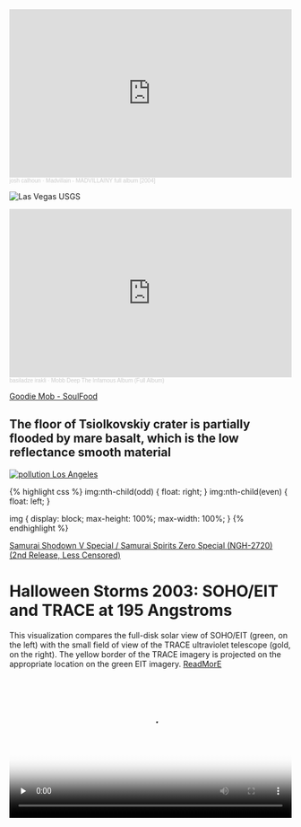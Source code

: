 
<iframe width="100%" height="300" scrolling="no" frameborder="no" allow="autoplay" src="https://w.soundcloud.com/player/?url=https%3A//api.soundcloud.com/tracks/732094555&color=%23c9ff23&auto_play=false&hide_related=false&show_comments=true&show_user=true&show_reposts=false&show_teaser=true&visual=true"></iframe><div style="font-size: 10px; color: #cccccc;line-break: anywhere;word-break: normal;overflow: hidden;white-space: nowrap;text-overflow: ellipsis; font-family: Interstate,Lucida Grande,Lucida Sans Unicode,Lucida Sans,Garuda,Verdana,Tahoma,sans-serif;font-weight: 100;"><a href="https://soundcloud.com/user-896375696-938702324" title="josh calhoun" target="_blank" style="color: #cccccc; text-decoration: none;">josh calhoun</a> · <a href="https://soundcloud.com/user-896375696-938702324/madvillain-madvillainy-full-album-2004" title="Madvillain - MADVILLAINY full album [2004]" target="_blank" style="color: #cccccc; text-decoration: none;">Madvillain - MADVILLAINY full album [2004]</a></div>

![Las Vegas USGS](https://d9-wret.s3.us-west-2.amazonaws.com/assets/palladium/production/s3fs-public/styles/full_width/public/media/images/LasVegas-L7-1999-2024-Animation.gif?itok=PAP7hgDe)


<iframe width="100%" height="300" scrolling="no" frameborder="no" allow="autoplay" src="https://w.soundcloud.com/player/?url=https%3A//api.soundcloud.com/tracks/230136151&color=%23ff5500&auto_play=false&hide_related=false&show_comments=true&show_user=true&show_reposts=false&show_teaser=true&visual=true"></iframe><div style="font-size: 10px; color: #cccccc;line-break: anywhere;word-break: normal;overflow: hidden;white-space: nowrap;text-overflow: ellipsis; font-family: Interstate,Lucida Grande,Lucida Sans Unicode,Lucida Sans,Garuda,Verdana,Tahoma,sans-serif;font-weight: 100;"><a href="https://soundcloud.com/irakli-basiladze1" title="basiladze irakli" target="_blank" style="color: #cccccc; text-decoration: none;">basiladze irakli</a> · <a href="https://soundcloud.com/irakli-basiladze1/mobb-deep-the-infamous-album-full-album" title="Mobb Deep The Infamous Album (Full Album)" target="_blank" style="color: #cccccc; text-decoration: none;">Mobb Deep The Infamous Album (Full Album)</a></div>

[Goodie Mob - SoulFood](https://soundcloud.com/robert-carroll-932488597/goodie-mob-soul-food-full?si=5f3249a499d643faa5e69a1cb4e74505&utm_source=clipboard&utm_medium=text&utm_campaign=social_sharing)
## The floor of Tsiolkovskiy crater is partially flooded by mare basalt, which is the low reflectance smooth material 
[<img src="https://www.lroc.asu.edu/news/uploads/LROCiotw/M198059280LR_thumb.png" alt="pollution Los Angeles" />](https://www.lroc.asu.edu/news/uploads/LROCiotw/M198059280LR_thumb.png)

[<audio src="https://ia804606.us.archive.org/0/items/alicia-keys-songs-in-a-minor/Songs%20In%20A%20Minor/05-Troubles.mp3" type="audio/mpeg" alt="pollution Los Angeles" />](https://ia804606.us.archive.org/0/items/alicia-keys-songs-in-a-minor/Songs%20In%20A%20Minor/05-Troubles.mp3)

{% highlight css %} 
img:nth-child(odd) {
  float: right;
}
img:nth-child(even) {
  float: left;
}

img {
  display: block;
  max-height: 100%;
  max-width: 100%;
}
{% endhighlight %}

[Samurai Shodown V Special / Samurai Spirits Zero Special (NGH-2720) (2nd Release, Less Censored)](https://www.retrogames.cc/arcade-games/samurai-shodown-v-special-samurai-spirits-zero-special-ngh-2720-2nd-release-less-censored.html)
# Halloween Storms 2003: SOHO/EIT and TRACE at 195 Angstroms
This visualization compares the full-disk solar view of SOHO/EIT (green, on the left) with the small field of view of the TRACE ultraviolet telescope (gold, on the right). The yellow border of the TRACE imagery is projected on the appropriate location on the green EIT imagery. [ReadMorE](https://svs.gsfc.nasa.gov/3535/)

<video controls preload="none"   width="100%" height="auto" poster="https://svs.gsfc.nasa.gov/vis/a000000/a003500/a003535/EITTRACEside_stand.HD1080i.05000.jpg">

  <source src="https://svs.gsfc.nasa.gov/vis/a000000/a003500/a003535/EITTRACEside_720.mp4" type="video/mp4" />

  <source src="https://svs.gsfc.nasa.gov/vis/a000000/a003500/a003535/EITTRACEside_720.mp4" type="video/mp4" />

  Download the
  or
  <a href="https://svs.gsfc.nasa.gov/vis/a000000/a003500/a003535/EITTRACEside_720.mp4">MP4</a>
  video.
</video>
<cite>NASA/Goddard Space Flight Center Scientific Visualization Studio</cite>

# Phobos  Eclipse 
<video controls preload="none"   width="100%" height="auto" poster="https://science.nasa.gov/wp-content/uploads/2024/03/1308.gif?w=768&format=webp">

  <source src="https://photojournal.jpl.nasa.gov/archive/PIA26248.mp4" type="video/mp4" />

  <source src="https://photojournal.jpl.nasa.gov/archive/PIA26248.mp4" type="video/mp4" />

  Download the
  or
  <a href="https://photojournal.jpl.nasa.gov/archive/PIA26248.mp4">MP4</a>
  video.
</video>


![mars](https://mars.nasa.gov/mars2020-raw-images/pub/ods/surface/sol/01302/ids/edr/browse/ncam/NLG_1302_0782529673_005ECM_N0610376NCAM00500_00_2I4J01_1200.jpg)
<iframe width="100%" height="300" scrolling="no" frameborder="no" allow="autoplay" src="https://w.soundcloud.com/player/?url=https%3A//api.soundcloud.com/tracks/736284001&color=%23b5e853&auto_play=false&hide_related=false&show_comments=true&show_user=true&show_reposts=false&show_teaser=true&visual=true"></iframe><div style="font-size: 10px; color: #cccccc;line-break: anywhere;word-break: normal;overflow: hidden;white-space: nowrap;text-overflow: ellipsis; font-family: Interstate,Lucida Grande,Lucida Sans Unicode,Lucida Sans,Garuda,Verdana,Tahoma,sans-serif;font-weight: 100;"><a href="https://soundcloud.com/joshua-calhoun-687531873" title="JJ" target="_blank" style="color: #cccccc; text-decoration: none;">JJ</a> · <a href="https://soundcloud.com/joshua-calhoun-687531873/stankonia" title="Outkast - Stankonia full album" target="_blank" style="color: #cccccc; text-decoration: none;">Outkast - Stankonia full album</a></div>

[Regular expression tester - https://regex101][https://regex101.com/] [What is geospatial data? - aMAzONwEbsERvIcEs](https://aws.amazon.com/what-is/geospatial-data/#:~:text=Geospatial%20data%2C%20or%20geodata%2C%20is,by%20latitude%20and%20longitude%20coordinates.) Geospatial data, or geodata, is data that includes information related to locations on the Earth’s surface. You can map objects, events, and other real-world phenomena to a specific geographical area identified by latitude and longitude coordinates. [What is geospatial data? - IBM](https://www.ibm.com/topics/geospatial-data) Geospatial data typically involves large sets of spatial data gleaned from many diverse sources in varying formats and can include information such as census data, satellite imagery, weather data, cell phone data, drawn images and social media data.
>**Cell phone data**: Calls are routed by satellite, based on GPS location coordinates.

## Overly Dedicated : Kendrick Lamar
[LyricKs+TracKLisT - GEniuS_dOt_cOm](https://genius.com/albums/Kendrick-lamar/Overly-dedicated)
<iframe width="100%" height="300" scrolling="no" frameborder="no" allow="autoplay" src="https://w.soundcloud.com/player/?url=https%3A//api.soundcloud.com/tracks/250966740&color=%23b5e853&auto_play=false&hide_related=false&show_comments=true&show_user=true&show_reposts=false&show_teaser=true&visual=true"></iframe><div style="font-size: 10px; color: #cccccc;line-break: anywhere;word-break: normal;overflow: hidden;white-space: nowrap;text-overflow: ellipsis; font-family: Interstate,Lucida Grande,Lucida Sans Unicode,Lucida Sans,Garuda,Verdana,Tahoma,sans-serif;font-weight: 100;"><a href="https://soundcloud.com/side05" title="( Side 05 )" target="_blank" style="color: #cccccc; text-decoration: none;">( Side 05 )</a> · <a href="https://soundcloud.com/side05/overly-dedicated" title="Overly Dedicated ( Full Album Mix )" target="_blank" style="color: #cccccc; text-decoration: none;">Overly Dedicated ( Full Album Mix )</a></div>

### 3 MArkDown Ways to insert an image
ill talk about differences another day 
```markdown

![Las Vegas USGS](https://d9-wret.s3.us-west-2.amazonaws.com/assets/palladium/production/s3fs-public/styles/full_width/public/media/images/LasVegas-L7-1999-2024-Animation.gif?itok=PAP7hgDe)


[<img src="https://forums.launchbox-app.com/uploads/monthly_2020_02/670389783_SuperMarioWorld(USA).png.abd06a53c2bc6918f9456e02a40518d5.png" alt="pollution Los Angeles" />](https://forums.launchbox-app.com/uploads/monthly_2020_02/670389783_SuperMarioWorld(USA).png.abd06a53c2bc6918f9456e02a40518d5.png)

[![Threats](https://pbs.twimg.com/media/GO3T_1fa8AAT_mY?format=jpg&name=large)](https://media.defcon.org/DEF%20CON%2029/DEF%20CON%2029%20video%20and%20slides/DEF%20CON%2029%20-%20Agent%20X%20-%20A%20Look%20Inside%20Security%20at%20the%20New%20York%20Times.mp4)

[<img src="https://forums.launchbox-app.com/uploads/monthly_2020_02/670389783_SuperMarioWorld(USA).png.abd06a53c2bc6918f9456e02a40518d5.png" alt="pollution Los Angeles" />](https://forums.launchbox-app.com/uploads/monthly_2020_02/670389783_SuperMarioWorld(USA).png.abd06a53c2bc6918f9456e02a40518d5.png)


[Super Mario World, known in Japan as Super Mario World: Super Mario Bros. 4](https://gam.onl/snes/super-mario-world.html#game) [LaunchBox](https://forums.launchbox-app.com/topic/53606-super-nintendo-entertainment-system-3d-cartridge/)
[<img src="https://solarsystem.nasa.gov/images/casJPGFullS86/W00090653.jpg" alt="pollution Los Angeles" />](https://solarsystem.nasa.gov/images/casJPGFullS86/W00090653.jpg)
[How to execute shell command in Ruby? - GeeksFORgeekS](https://www.geeksforgeeks.org/how-to-execute-shell-command-in-ruby/)


{% highlight ruby %} 

IO.popen("ls -l") do |io|
  puts io.read
end

{% endhighlight %}


```ruby
File.open '/etc/passwd' do |file|
  file.each_line { |line| puts line }
end
```

[I Am Not A Rapist  Devastating consequences of False Allegations - TrueCrimeCentraL](https://youtu.be/5a0-85Wdf_w?si=NICpEC6HQNYdwB4A) [Innocent man sent to jail for rape by his own fiancé - 60 Minutes Australia](https://www.youtube.com/watch?v=bYH992ynhdU) [Elizabeth Coast sentenced for false sexual assault claim](https://www.youtube.com/watch?v=CkLZ6A0MfHw) [Woman who accused former Dodgers pitcher Trevor Bauer of sex assault now charged with fraud](https://www.youtube.com/watch?v=3CSjEqzWugQ) [5 Ways Las Vegas Prostitutes Scam You](https://www.youtube.com/watch?v=xFsMMIieXH4) [STREET HYPNOSIS   Drake Fail, Santa Claus & Celebrity Crush ](https://www.youtube.com/watch?v=M0_l5aeP45U) [MIND CONTROL :: How To Hypnotize People (UNCUT)](https://youtu.be/z2LZELYPUnE?si=ZqpFs-tnNSzUwoZE)

[JoJo's Bizarre Adventure: Heritage for the Future / JoJo no Kimyou na Bouken: Mirai e no Isan (Japan 990927, NO CD)](https://www.retrogames.cc/arcade-games/jojos-bizarre-adventure:-heritage-for-the-future-jojo-no-kimyou-na-bouken:-mirai-e-no-isan-japan-990927-no-cd.html)

# Particulate Pollution and Warehouses in the Los Angeles Region 
A data visualization shows the average concentration of PM2.5 particulate pollution in the Los Angeles region from 2000 to 2018, along with the locations of nearly 11,000 warehouses over the same time period. Particles measuring 2.5 micrometers or less, PM2.5 are pollutants that can be inhaled into the lungs and absorbed into the bloodstream.

[<img src="https://d2pn8kiwq2w21t.cloudfront.net/original_images/jpegPIA26415.jpg" alt="pollution Los Angeles" />](https://d2pn8kiwq2w21t.cloudfront.net/original_images/jpegPIA26415.jpg)

![EcoStress](https://ecostress.jpl.nasa.gov/logo.png)

[This original satellite photo was used by JPL imaging scientists to create "L.A.: The Movie," ](https://landsat.visibleearth.nasa.gov/view.php?id=52470)
[List Of Dams](https://x.com/thakasartu/status/1789384568002453589) [nASA stI pROGRAM](https://www.youtube.com/@NASASTIProgram)
[los angeles](https://eoimages.gsfc.nasa.gov/images/imagerecords/149000/149458/losangeles_oli2_2022038_lrg.jpg) [A Super View of LA](https://earthobservatory.nasa.gov/images/149458/a-super-view-of-la#:~:text=NASA%20launched%20Landsat%209%20in,subsystems%20and%20calibrating%20its%20instruments.) [Early Landsat View of Los Angeles and Vicinity](https://www.jpl.nasa.gov/images/pia02988-early-landsat-view-of-los-angeles-and-vicinity) [Zoom Down to Los Angeles, CA](https://svs.gsfc.nasa.gov/1214)

![lOS aNGELES](https://eoimages.gsfc.nasa.gov/images/imagerecords/0/841/landsat_la_color.jpg)

## PIA21958: Major Solar Flare
[Credits](https://svs.gsfc.nasa.gov/14648#section_credits)
[NASA/GSFC/Solar Dynamics Observatory](https://sdo.gsfc.nasa.gov/)

<video controls preload="none"   width="100%" height="auto" poster="https://sdo.gsfc.nasa.gov/assets/img/latest/latest_1024_0193.jpg">

  <source src="https://sdo.gsfc.nasa.gov/assets/gallery/movies/EnergizedActiveRegions_big.mp4" type="video/mp4" />

  <source src="https://sdo.gsfc.nasa.gov/assets/gallery/movies/EnergizedActiveRegions_big.mp4" type="video/mp4" />

  Download the
  or
  <a href="https://sdo.gsfc.nasa.gov/assets/gallery/movies/EnergizedActiveRegions_big.mp4">MP4</a>
  video.
</video>

# First photograph (BW) taken of the famous Apollo 8 Earthrise sequence, the following images were acquired with color film [AS08-13-2329, NASA]. 
These color photographs give me a lot of comfort that the moon landing was real, they even went lomo on the website, some ppl would be mad at me for taht its not gentrified at nasa at all its like SpikeLee vision of stable if you are obeying the law and not being victimized - Rashard

<div class="twoPanelSpread">
  <div class="row">
    <div class="panelColumn">
      <div class="leftColumn">
<a href="https://www.lroc.asu.edu/ckeditor_assets/pictures/709/content_AS08-13-2329x2.1100pixelc.png"><img src="https://www.lroc.asu.edu/ckeditor_assets/pictures/709/content_AS08-13-2329x2.1100pixelc.png"></a>
        </div>
    </div>
    <div class="panelColumn">
      <div class="rightColumn">

<a href="https://www.lroc.asu.edu/ckeditor_assets/pictures/708/content_AS08-13-2320_1100pixel.png"><img src="https://www.lroc.asu.edu/ckeditor_assets/pictures/708/content_AS08-13-2320_1100pixel.png"></a>
         </div>
    </div>
  </div>
</div>

[<img src="https://upload.wikimedia.org/wikipedia/commons/b/b4/Apollo_10_Lunar_Module_Rendezvous.jpg" alt="pollution Los Angeles" />](https://upload.wikimedia.org/wikipedia/commons/b/b4/Apollo_10_Lunar_Module_Rendezvous.jpg)


# ┬─┬⃰͡ (ᵔᵕᵔ͜ ) ⊂(◉‿◉)つ
[Normani #DOPAMINE #AllYours](https://youtu.be/iHS9gu-RZGQ?si=q8cLZW29pOvfEnwG)
## ~(^-^)~ `\(ᵔᵕᵔ)/` (⊃｡•́‿•̀｡)⊃ ヾ(-_- )ゞ  
# (づ￣ ³￣)づ ᕕ( ᐛ )ᕗ ⊂(◉‿◉)つ iloveU[NORMANi]
[ #Normani #DOPAMINE #LightsOn](https://youtu.be/6Rzd1ch_cvo?si=fYtLmZNFwbRCVs5N)
# (._.)
[#Normani #DOPAMINE #BigBoy](https://youtu.be/RfKpxfPv4tI?list=OLAK5uy_kQ0LiDxChWeIr5NH0MDjjLJvtByzrMvvE&t=3)
# (っ•́｡•́)♪♬
[#Normani #DOPAMINE #LittleSecrets](https://www.youtube.com/watch?v=Fb4Wq2VFoxo&list=OLAK5uy_kQ0LiDxChWeIr5NH0MDjjLJvtByzrMvvE&index=12)


![Lo Jupiters Moon](https://photojournal.jpl.nasa.gov/jpeg/PIA02308.jpg)
![galileo](https://upload.wikimedia.org/wikipedia/commons/c/cc/Galileo.arp.300pix.jpg)


[Pilgrimage to Mecha 08: Dominion Tank Police (OVA)](https://theglorioblog.com/2017/05/05/pilgrimage-to-mecha-08-dominion-tank-police/)



HipHop/Funk RollerRinky~
[You've Gotta Believe (Vocal) · Lovebug Starski](https://youtu.be/YcXlDqstZUM?si=S_-L8RmSuGXAkQAM) [Positive Life · Lovebug Starski · Harlem World Crew](https://youtu.be/04-8u2Memes?si=ZVP33fTayRXCz6FH) [Alicia Myers - I want to thank you](https://youtu.be/R9wGnnwBc9M?si=nmsUj4XUnRRHhju7) [Golden Flamingo Orchestra Featuring Margo Williams   The Guardian Angel Is Watching Over Us](https://youtu.be/kTp0-IRuYLU?si=Z2vE4TKf3dhGJmHi) [Margo Williams - God Save And Protect All The Children](https://youtu.be/yz19n4eS3eQ?si=ESnBkvSlqWTQBdj-) [Nights Over Egypt · The Jones Girls](https://youtu.be/f2WgspFSpio?si=MVEPklBbV8uj3KaW) [I Love You More · René & Angela](https://youtu.be/Pa8EmB124mU?si=ehM2wGvmtbOSsFyw) [Xavier, Do It to the Max](https://youtu.be/JXTZ4OqQIr4?si=9AJ3mlSTB1alT444) [52nd Street - Tell Me (How it Feels) ](https://youtu.be/3Ck25PGjlLc?si=xSYHOzF6tY590DYg) [Razzamatazz · Quincy Jones](https://youtu.be/H8atbyVp-Pk?si=S3Wt3F2fwFzVvUa6) [Juicy - Sugar Free](https://youtu.be/z4rlMOGxtVY?si=AtU5q-JRWyeB4Wuo) 

[Sagan with Viking lander model](https://www.loc.gov/resource/mss85590.103/?sp=1&r=-0.706,-0.009,2.412,1.622,0)
[<img src="https://science.nasa.gov/wp-content/uploads/2024/03/chryse-planitia-panorama.jpg?w=768&format=webp" alt="MARiNER STATUS BULLiTEN" />](https://science.nasa.gov/wp-content/uploads/2024/03/chryse-planitia-panorama.jpg?w=768&format=webp)

>This is the first panoramic view ever returned from the surface of Mars. This view from Camera 2 on Viking 1 shows Chryse Planitia on 20 July 1976, shortly after Viking landed.
